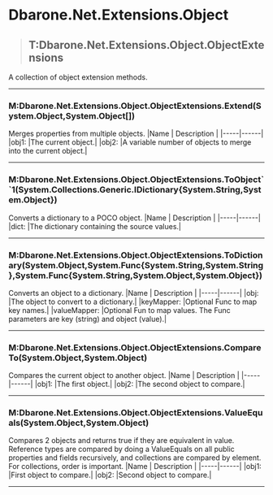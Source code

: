 # Dbarone.Net.Extensions.Object


>## T:Dbarone.Net.Extensions.Object.ObjectExtensions

 A collection of object extension methods. 

---
### M:Dbarone.Net.Extensions.Object.ObjectExtensions.Extend(System.Object,System.Object[])
 Merges properties from multiple objects. 
|Name | Description |
|-----|------|
|obj1: |The current object.|
|obj2: |A variable number of objects to merge into the current object.|

---
### M:Dbarone.Net.Extensions.Object.ObjectExtensions.ToObject``1(System.Collections.Generic.IDictionary{System.String,System.Object})
 Converts a dictionary to a POCO object. 
|Name | Description |
|-----|------|
|dict: |The dictionary containing the source values.|

---
### M:Dbarone.Net.Extensions.Object.ObjectExtensions.ToDictionary(System.Object,System.Func{System.String,System.String},System.Func{System.String,System.Object,System.Object})
 Converts an object to a dictionary. 
|Name | Description |
|-----|------|
|obj: |The object to convert to a dictionary.|
|keyMapper: |Optional Func to map key names.|
|valueMapper: |Optional Fun to map values. The Func parameters are key (string) and object (value).|

---
### M:Dbarone.Net.Extensions.Object.ObjectExtensions.CompareTo(System.Object,System.Object)
 Compares the current object to another object. 
|Name | Description |
|-----|------|
|obj1: |The first object.|
|obj2: |The second object to compare.|

---
### M:Dbarone.Net.Extensions.Object.ObjectExtensions.ValueEquals(System.Object,System.Object)
 Compares 2 objects and returns true if they are equivalent in value. Reference types are compared by doing a ValueEquals on all public properties and fields recursively, and collections are compared by element. For collections, order is important. 
|Name | Description |
|-----|------|
|obj1: |First object to compare.|
|obj2: |Second object to compare.|

---
